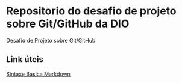 # Repositorio do desafio de projeto sobre Git/GitHub da DIO
Desafio de Projeto sobre Git/GitHub

## Link úteis

[Sintaxe Basica Markdown](https://www.markdownguide.org/basic-syntax/)
